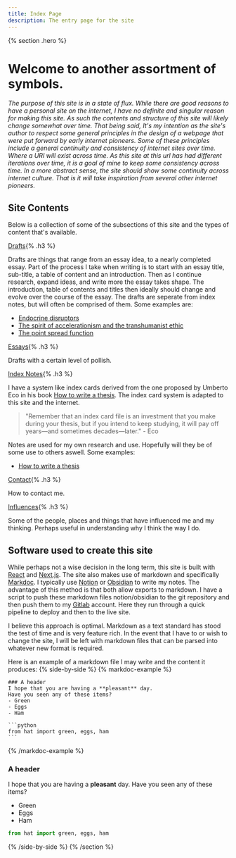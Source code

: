 ```yaml
---
title: Index Page
description: The entry page for the site
---
```


{% section .hero %}

# Welcome to another assortment of symbols.
*The purpose of this site is in a state of flux. While there are good reasons to have a personal site on the internet, I have no definite and singular reason for making this site. As such the contents and structure of this site will likely change somewhat over time. That being said, It's my intention as the site's author to respect some general principles in the design of a webpage that were put forward by early internet pioneers. Some of these principles include a general continuity and consistency of internet sites over time. Where a URI will exist across time. As this site at this url has had different iterations over time, it is a goal of mine to keep some consistency across time. In a more abstract sense, the site should show some continuity across internet culture. That is it will take inspiration from several other internet pioneers.*
## Site Contents
Below is a collection of some of the subsections of this site and the types of content that's available.
 
[Drafts](/drafts){%  .h3  %}

Drafts are things that range from an essay idea, to a nearly completed essay. Part of the process I take when writing is to start with an essay title, sub-title, a table of content and an introduction. Then as I continue research, expand ideas, and write more the essay takes shape. The introduction, table of contents and titles then ideally should change and evolve over the course of the essay. The drafts are seperate from index notes, but will often be comprised of them. Some examples are: 
- [Endocrine disruptors](drafts/endo-disruptors.md)
- [The spirit of accelerationism and the transhumanist ethic](drafts/transhumanist-ethic.md)
- [The point spread function](drafts/pointspread.md)
 
[Essays](/essays){%  .h3  %}

Drafts with a certain level of pollish.

[Index Notes](/notes){%  .h3  %}

I have a system like index cards derived from the one proposed by Umberto Eco in his book [How to write a thesis](/notes/books/COUlEuCc). The index card system is adapted to this site and the internet.
> "Remember that an index card file is an investment that you make during your thesis, but if you intend to keep studying, it will pay off years—and sometimes decades—later." - Eco

Notes are used for my own research and use. Hopefully will they be of some use to others aswell. Some examples:

- [How to write a thesis](/notes/books/COUlEuCc)


[Contact](/contact){%  .h3  %}

How to contact me. 

[Influences](/influences){%  .h3  %}

Some of the people, places and things that have influenced me and my thinking. Perhaps useful in understanding why I think the way I do.

## Software used to create this site
While perhaps not a wise decision in the long term, this site is built with [React]("https://reactjs.org/") and [Next.js](https://nextjs.org/). The site also makes use of markdown and specifically [Markdoc](https://markdoc.org/). I typically use [Notion](https://www.notion.so) or [Obsidian](https://obsidian.md/) to write my notes. The advantage of this method is that both allow exports to markdown. I have a script to push these markdown files notion/obsidian to the git repository and then push them to my [Gitlab](https://gitlab.com/) account. Here they run through a quick pipeline to deploy and then to the live site.
 
I believe this approach is optimal. Markdown as a text standard has stood the test of time and is very feature rich. In the event that I have to or wish to change the site, I will be left with markdown files that can be parsed into whatever new format is required.
 
Here is an example of a markdown file I may write and the content it produces:
{% side-by-side %}
{% markdoc-example %}
````
### A header
I hope that you are having a **pleasant** day.
Have you seen any of these items?
- Green
- Eggs
- Ham

```python
from hat import green, eggs, ham
```
````
{% /markdoc-example %}
### A header

I hope that you are having a **pleasant** day. Have you seen any of these items?
- Green
- Eggs
- Ham
```py
from hat import green, eggs, ham
```

{% /side-by-side %}
{% /section %}